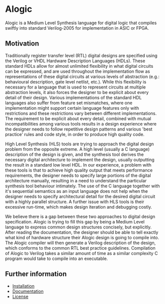 # Alogic

Alogic is a Medium Level Synthesis language for digital logic that compiles
swiftly into standard Verilog-2005 for implementation in ASIC or FPGA.

## Motivation

Traditionally register transfer level (RTL) digital designs are specified using
the Verilog or VHDL Hardware Description Languages (HDLs). These standard HDLs
allow for almost unlimited flexibility in what digital circuits can be
expressed, and are used throughout the implementation flow as representations of
these digital circuits at various levels of abstraction (e.g.: behavioural
description, gate level netlist, etc.). While this flexibility is necessary for
a language that is used to represent circuits at multiple abstraction levels,
it also forces the designer to be explicit about every detail of their design.
Various implementations of the standard HDL languages also suffer from feature
set mismatches, where one implementation might support certain language features
only with restrictions and these restrictions vary between different
implementations. The requirement to be explicit about every detail, combined
with mutual incompatibilities among various tools results in a design experience
where the designer needs to follow repetitive design patterns and various 'best
practice' rules and code style, in order to produce high quality code.

High Level Synthesis (HLS) tools are trying to approach the digital design
problem from the opposite extreme. A high level (usually a C language)
description of the design is given, and the synthesis tool derives the necessary
digital architecture to implement the design, usually outputting the result in a
standard low level HDL. In our experience, a problem with these tools is that to
achieve high quality output that meets performance requirements, the designer
needs to specify large portions of the digital architecture manually, resulting
in a need to understand the particular synthesis tool behaviour intimately. The
use of the C language together with it's sequential semantics as an input
language does not help when the designer needs to specify architectural detail
for the desired digital circuit with a highly parallel structure. A further
issue with HLS tools is their excessive run-time, which makes design iteration
and debugging costly.

We believe there is a gap between these two approaches to digital design
specification. Alogic is trying to fill this gap by being a Medium Level
language to express common design structures concisely, but explicitly. After
reading the documentation, the designer should be able to tell exactly what kind
of hardware structure their Alogic design is going to compile into. The Alogic
compiler will then generate a Verilog description of the design, which conforms
to the common RTL best practice guidelines. Compilation of Alogic to Verilog
takes a similar amount of time as a similar complexity C program would take to
compile into an executable.

## Further information

* [Installation](https://github.com/ArgonDesign/alogic/blob/master/doc/install.md)
* [Documentation](https://github.com/ArgonDesign/alogic/blob/master/doc/index.md)
* [License](https://github.com/ArgonDesign/alogic/blob/master/LICENSE)
